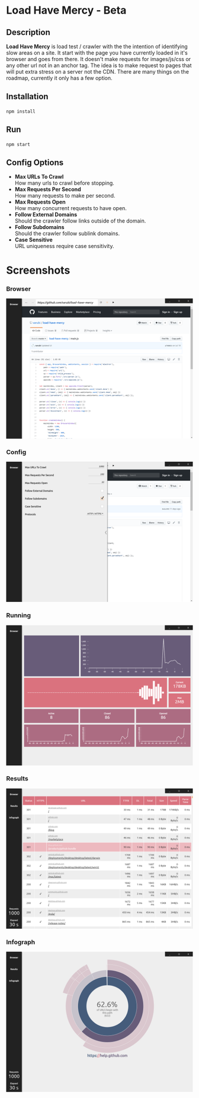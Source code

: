 # Load Have Mercy - Beta
## Description 
__Load Have Mercy__ is load test / crawler with the the intention of identifying slow areas on a site. It start with the page you have currently loaded in it's browser and goes from there. It doesn't make requests for images/js/css or any other url not in an anchor tag. The idea is to make request to pages that will put extra stress on a server not the CDN. There are many things on the roadmap, currently it only has a few option.

## Installation
`npm install`

## Run
`npm start`

## Config Options
* **Max URLs To Crawl**  
How many urls to crawl before stopping.
* **Max Requests Per Second**  
How many requests to make per second.
* **Max Requests Open**  
How many concurrent requests to have open.
* **Follow External Domains**  
Should the crawler follow links outside of the domain. 
* **Follow Subdomains**  
Should the crawler follow sublink domains. 
* **Case Sensitive**  
URL uniqueness require case sensitivity. 

# Screenshots
### Browser
![Browser](docs/images/screenshot-browser.png)
### Config
![Config](docs/images/screenshot-config.png)
### Running
![Running](docs/images/screenshot-running.png)
### Results
![Results](docs/images/screenshot-results.png)
### Infograph
![Infograph](docs/images/screenshot-infograph.png)